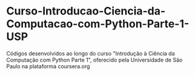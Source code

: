 # Curso-Introducao-Ciencia-da-Computacao-com-Python-Parte-1-USP
Códigos desenvolvidos ao longo do curso "Introdução à Ciência da Computação com Python Parte 1", oferecido pela Universidade de São Paulo na plataforma coursera.org
